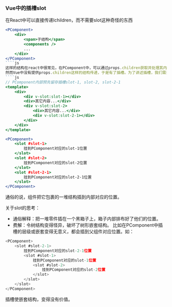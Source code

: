 ### Vue中的插槽slot
在React中可以直接传递lchildren，而不需要slot这种奇怪的东西
````jsx
<PComponent>
    <div>
        <span>子结构</span>
        <components />
        ...
    </div>
</PComponent>
````js
这样的结构在react中很常见，在PComponent中，可以通过props.children获取并处理其内部的div结构
然而Vue中没有提供props.children这样的结构传递，于是有了插槽。为了讲述插槽，我们需要剖开PComponent组件
````js
// PComponent内部预先留存插槽slot-1, slot-2, slot-2-1
<template>
    <div>
        <div v-slot:slot-1></div>
        <div>其它内容...</div>
        <div v-slot:slot-2>
            <div>其它内容...</div>
            <div v-slot:slot-2-1></div>
        </div>
    </div>
</template>

<PComponent>
    <slot #slot-1>
        挂到PComponent对应的slot-1位置
    </slot>
    <slot #slot-2>
        挂到PComponent对应的slot-2位置
    </slot>
    <slot #slot-2-1>
        挂到PComponent对应的slot-2-1位置
    </slot>
</PComponent>
````
通俗的说，组件把它包裹的一堆结构插到内部对应的位置。

关于slot的思考：  
- 通俗解释：把一堆零件插在一个黑箱子上，箱子内部排布好了他们的位置。
- 费解：令树结构变得怪异，破坏了树形嵌套结构。
比如在PComponent中插槽的层级或嵌套变得无意义，都会插到父组件对应位置。如：
````js
<PComponent>
    <slot #slot-2-1>
        挂到PComponent对应的slot-2-1位置
        <slot #slot-1>
            挂到PComponent对应的slot-1位置
            <slot #slot-2>
                挂到PComponent对应的slot-2位置
            </slot>
        </slot>
    </slot>
</PComponent>
````
插槽使嵌套结构，变得没有价值。
